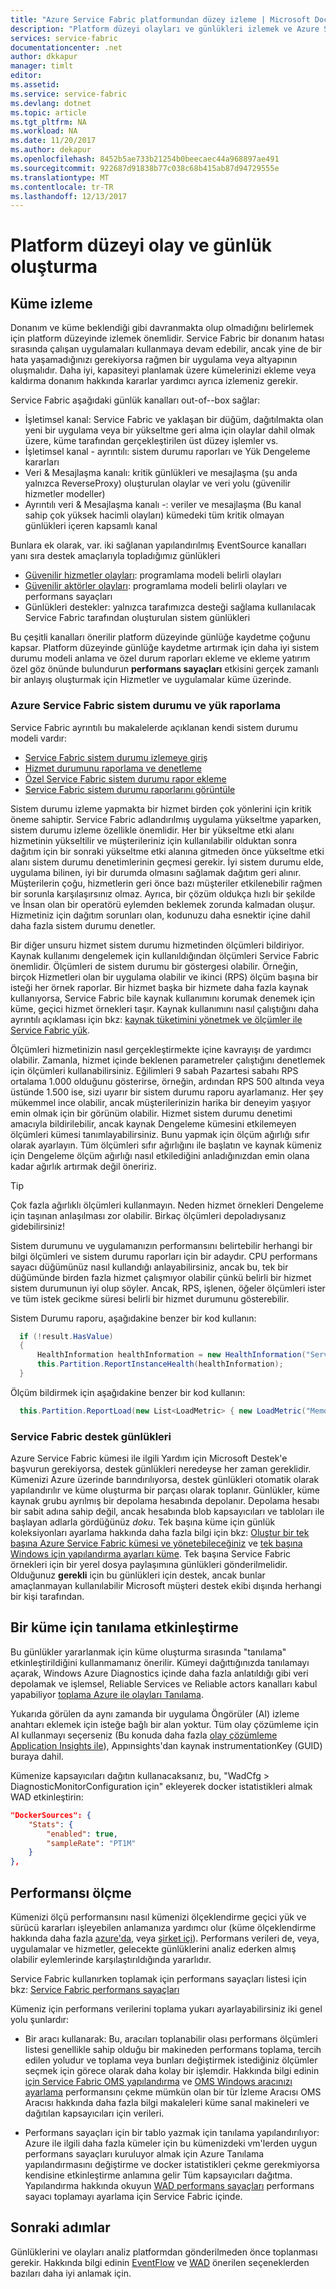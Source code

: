```yaml
---
title: "Azure Service Fabric platformundan düzey izleme | Microsoft Docs"
description: "Platform düzeyi olayları ve günlükleri izlemek ve Azure Service Fabric kümeleri tanılamak için kullanılan hakkında bilgi edinin."
services: service-fabric
documentationcenter: .net
author: dkkapur
manager: timlt
editor: 
ms.assetid: 
ms.service: service-fabric
ms.devlang: dotnet
ms.topic: article
ms.tgt_pltfrm: NA
ms.workload: NA
ms.date: 11/20/2017
ms.author: dekapur
ms.openlocfilehash: 8452b5ae733b21254b0beecaec44a968897ae491
ms.sourcegitcommit: 922687d91838b77c038c68b415ab87d94729555e
ms.translationtype: MT
ms.contentlocale: tr-TR
ms.lasthandoff: 12/13/2017
---
```

# <a name="platform-level-event-and-log-generation"></a>Platform düzeyi olay ve günlük oluşturma

## <a name="monitoring-the-cluster"></a>Küme izleme

Donanım ve küme beklendiği gibi davranmakta olup olmadığını belirlemek için platform düzeyinde izlemek önemlidir. Service Fabric bir donanım hatası sırasında çalışan uygulamaları kullanmaya devam edebilir, ancak yine de bir hata yaşamadığınızı gerekiyorsa rağmen bir uygulama veya altyapının oluşmalıdır. Daha iyi, kapasiteyi planlamak üzere kümelerinizi ekleme veya kaldırma donanım hakkında kararlar yardımcı ayrıca izlemeniz gerekir.

Service Fabric aşağıdaki günlük kanalları out-of--box sağlar:
* İşletimsel kanal: Service Fabric ve yaklaşan bir düğüm, dağıtılmakta olan yeni bir uygulama veya bir yükseltme geri alma için olaylar dahil olmak üzere, küme tarafından gerçekleştirilen üst düzey işlemler vs.
* İşletimsel kanal - ayrıntılı: sistem durumu raporları ve Yük Dengeleme kararları
* Veri & Mesajlaşma kanalı: kritik günlükleri ve mesajlaşma (şu anda yalnızca ReverseProxy) oluşturulan olaylar ve veri yolu (güvenilir hizmetler modeller)
* Ayrıntılı veri & Mesajlaşma kanalı -: veriler ve mesajlaşma (Bu kanal sahip çok yüksek hacimli olayları) kümedeki tüm kritik olmayan günlükleri içeren kapsamlı kanal   

Bunlara ek olarak, var. iki sağlanan yapılandırılmış EventSource kanalları yanı sıra destek amaçlarıyla topladığımız günlükleri
* [Güvenilir hizmetler olayları](service-fabric-reliable-services-diagnostics.md): programlama modeli belirli olayları
* [Güvenilir aktörler olayları](service-fabric-reliable-actors-diagnostics.md): programlama modeli belirli olayları ve performans sayaçları
* Günlükleri destekler: yalnızca tarafımızca desteği sağlama kullanılacak Service Fabric tarafından oluşturulan sistem günlükleri

Bu çeşitli kanalları önerilir platform düzeyinde günlüğe kaydetme çoğunu kapsar. Platform düzeyinde günlüğe kaydetme artırmak için daha iyi sistem durumu modeli anlama ve özel durum raporları ekleme ve ekleme yatırım özel göz önünde bulundurun **performans sayaçları** etkisini gerçek zamanlı bir anlayış oluşturmak için Hizmetler ve uygulamalar küme üzerinde.

### <a name="azure-service-fabric-health-and-load-reporting"></a>Azure Service Fabric sistem durumu ve yük raporlama

Service Fabric ayrıntılı bu makalelerde açıklanan kendi sistem durumu modeli vardır:
- [Service Fabric sistem durumu izlemeye giriş](service-fabric-health-introduction.md)
- [Hizmet durumunu raporlama ve denetleme](service-fabric-diagnostics-how-to-report-and-check-service-health.md)
- [Özel Service Fabric sistem durumu rapor ekleme](service-fabric-report-health.md)
- [Service Fabric sistem durumu raporlarını görüntüle](service-fabric-view-entities-aggregated-health.md)

Sistem durumu izleme yapmakta bir hizmet birden çok yönlerini için kritik öneme sahiptir. Service Fabric adlandırılmış uygulama yükseltme yaparken, sistem durumu izleme özellikle önemlidir. Her bir yükseltme etki alanı hizmetinin yükseltilir ve müşterileriniz için kullanılabilir olduktan sonra dağıtım için bir sonraki yükseltme etki alanına gitmeden önce yükseltme etki alanı sistem durumu denetimlerinin geçmesi gerekir. İyi sistem durumu elde, uygulama bilinen, iyi bir durumda olmasını sağlamak dağıtım geri alınır. Müşterilerin çoğu, hizmetlerin geri önce bazı müşteriler etkilenebilir rağmen bir sorunla karşılaşırsınız olmaz. Ayrıca, bir çözüm oldukça hızlı bir şekilde ve İnsan olan bir operatörü eylemden beklemek zorunda kalmadan oluşur. Hizmetiniz için dağıtım sorunları olan, kodunuzu daha esnektir içine dahil daha fazla sistem durumu denetler.

Bir diğer unsuru hizmet sistem durumu hizmetinden ölçümleri bildiriyor. Kaynak kullanımı dengelemek için kullanıldığından ölçümleri Service Fabric önemlidir. Ölçümleri de sistem durumu bir göstergesi olabilir. Örneğin, birçok Hizmetleri olan bir uygulama olabilir ve ikinci (RPS) ölçüm başına bir isteği her örnek raporlar. Bir hizmet başka bir hizmete daha fazla kaynak kullanıyorsa, Service Fabric bile kaynak kullanımını korumak denemek için küme, geçici hizmet örnekleri taşır. Kaynak kullanımını nasıl çalıştığını daha ayrıntılı açıklaması için bkz: [kaynak tüketimini yönetmek ve ölçümler ile Service Fabric yük](service-fabric-cluster-resource-manager-metrics.md).

Ölçümleri hizmetinizin nasıl gerçekleştirmekte içine kavrayışı de yardımcı olabilir. Zamanla, hizmet içinde beklenen parametreler çalıştığını denetlemek için ölçümleri kullanabilirsiniz. Eğilimleri 9 sabah Pazartesi sabahı RPS ortalama 1.000 olduğunu gösterirse, örneğin, ardından RPS 500 altında veya üstünde 1.500 ise, sizi uyarır bir sistem durumu raporu ayarlamanız. Her şey mükemmel ince olabilir, ancak müşterilerinizin harika bir deneyim yaşıyor emin olmak için bir görünüm olabilir. Hizmet sistem durumu denetimi amacıyla bildirilebilir, ancak kaynak Dengeleme kümesini etkilemeyen ölçümleri kümesi tanımlayabilirsiniz. Bunu yapmak için ölçüm ağırlığı sıfır olarak ayarlayın. Tüm ölçümleri sıfır ağırlığını ile başlatın ve kaynak kümeniz için Dengeleme ölçüm ağırlığı nasıl etkilediğini anladığınızdan emin olana kadar ağırlık artırmak değil öneririz.

> [!TIP]
> Çok fazla ağırlıklı ölçümleri kullanmayın. Neden hizmet örnekleri Dengeleme için taşınan anlaşılması zor olabilir. Birkaç ölçümleri depoladıysanız gidebilirsiniz!

Sistem durumunu ve uygulamanızın performansını belirtebilir herhangi bir bilgi ölçümleri ve sistem durumu raporları için bir adaydır. CPU performans sayacı düğümünüz nasıl kullandığı anlayabilirsiniz, ancak bu, tek bir düğümünde birden fazla hizmet çalışmıyor olabilir çünkü belirli bir hizmet sistem durumunun iyi olup söyler. Ancak, RPS, işlenen, öğeler ölçümleri ister ve tüm istek gecikme süresi belirli bir hizmet durumunu gösterebilir.

Sistem Durumu raporu, aşağıdakine benzer bir kod kullanın:

  ```csharp
    if (!result.HasValue)
    {
        HealthInformation healthInformation = new HealthInformation("ServiceCode", "StateDictionary", HealthState.Error);
        this.Partition.ReportInstanceHealth(healthInformation);
    }
  ```

Ölçüm bildirmek için aşağıdakine benzer bir kod kullanın:

  ```csharp
    this.Partition.ReportLoad(new List<LoadMetric> { new LoadMetric("MemoryInMb", 1234), new LoadMetric("metric1", 42) });
  ```

### <a name="service-fabric-support-logs"></a>Service Fabric destek günlükleri

Azure Service Fabric kümesi ile ilgili Yardım için Microsoft Destek'e başvurun gerekiyorsa, destek günlükleri neredeyse her zaman gereklidir. Kümenizi Azure üzerinde barındırılıyorsa, destek günlükleri otomatik olarak yapılandırılır ve küme oluşturma bir parçası olarak toplanır. Günlükler, küme kaynak grubu ayrılmış bir depolama hesabında depolanır. Depolama hesabı bir sabit adına sahip değil, ancak hesabında blob kapsayıcıları ve tabloları ile başlayan adlarla gördüğünüz *doku*. Tek başına küme için günlük koleksiyonları ayarlama hakkında daha fazla bilgi için bkz: [Oluştur bir tek başına Azure Service Fabric kümesi ve yönetebileceğiniz](service-fabric-cluster-creation-for-windows-server.md) ve [tek başına Windows için yapılandırma ayarları küme](service-fabric-cluster-manifest.md). Tek başına Service Fabric örnekleri için bir yerel dosya paylaşımına günlükleri gönderilmelidir. Olduğunuz **gerekli** için bu günlükleri için destek, ancak bunlar amaçlanmayan kullanılabilir Microsoft müşteri destek ekibi dışında herhangi bir kişi tarafından.

## <a name="enabling-diagnostics-for-a-cluster"></a>Bir küme için tanılama etkinleştirme

Bu günlükler yararlanmak için küme oluşturma sırasında "tanılama" etkinleştirildiğini kullanmamanız önerilir. Kümeyi dağıttığınızda tanılamayı açarak, Windows Azure Diagnostics içinde daha fazla anlatıldığı gibi veri depolamak ve işlemsel, Reliable Services ve Reliable actors kanalları kabul yapabiliyor [toplama Azure ile olayları Tanılama](service-fabric-diagnostics-event-aggregation-wad.md).

Yukarıda görülen da aynı zamanda bir uygulama Öngörüler (AI) izleme anahtarı eklemek için isteğe bağlı bir alan yoktur. Tüm olay çözümleme için AI kullanmayı seçerseniz (Bu konuda daha fazla [olay çözümleme Application Insights ile](service-fabric-diagnostics-event-analysis-appinsights.md)), Appınsights'dan kaynak instrumentationKey (GUID) buraya dahil.


Kümenize kapsayıcıları dağıtın kullanacaksanız, bu, "WadCfg > DiagnosticMonitorConfiguration için" ekleyerek docker istatistikleri almak WAD etkinleştirin:

```json
"DockerSources": {
    "Stats": {
        "enabled": true,
        "sampleRate": "PT1M"
    }
},

```

## <a name="measuring-performance"></a>Performansı ölçme

Kümenizi ölçü performansını nasıl kümenizi ölçeklendirme geçici yük ve sürücü kararları işleyebilen anlamanıza yardımcı olur (küme ölçeklendirme hakkında daha fazla [azure'da](service-fabric-cluster-scale-up-down.md), veya [şirket içi](service-fabric-cluster-windows-server-add-remove-nodes.md)). Performans verileri de, veya, uygulamalar ve hizmetler, gelecekte günlüklerini analiz ederken almış olabilir eylemlerinde karşılaştırıldığında yararlıdır. 

Service Fabric kullanırken toplamak için performans sayaçları listesi için bkz: [Service Fabric performans sayaçları](service-fabric-diagnostics-event-generation-perf.md)

Kümeniz için performans verilerini toplama yukarı ayarlayabilirsiniz iki genel yolu şunlardır:

* Bir aracı kullanarak: Bu, aracıları toplanabilir olası performans ölçümleri listesi genellikle sahip olduğu bir makineden performans toplama, tercih edilen yoludur ve toplama veya bunları değiştirmek istediğiniz ölçümler seçmek için görece olarak daha kolay bir işlemdir. Hakkında bilgi edinin [için Service Fabric OMS yapılandırma](service-fabric-diagnostics-event-analysis-oms.md) ve [OMS Windows aracınızı ayarlama](../log-analytics/log-analytics-windows-agent.md) performansını çekme mümkün olan bir tür İzleme Aracısı OMS Aracısı hakkında daha fazla bilgi makaleleri küme sanal makineleri ve dağıtılan kapsayıcıları için verileri.

* Performans sayaçları için bir tablo yazmak için tanılama yapılandırılıyor: Azure ile ilgili daha fazla kümeler için bu kümenizdeki vm'lerden uygun performans sayaçları kuruluyor almak için Azure Tanılama yapılandırmasını değiştirme ve docker istatistikleri çekme gerekmiyorsa kendisine etkinleştirme anlamına gelir Tüm kapsayıcıları dağıtma. Yapılandırma hakkında okuyun [WAD performans sayaçları](service-fabric-diagnostics-event-aggregation-wad.md) performans sayacı toplamayı ayarlama için Service Fabric içinde.

## <a name="next-steps"></a>Sonraki adımlar

Günlüklerini ve olayları analiz platformdan gönderilmeden önce toplanması gerekir. Hakkında bilgi edinin [EventFlow](service-fabric-diagnostics-event-aggregation-eventflow.md) ve [WAD](service-fabric-diagnostics-event-aggregation-wad.md) önerilen seçeneklerden bazıları daha iyi anlamak için.
